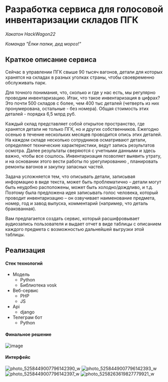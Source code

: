 # Разработка сервиса для голосовой инвентаризации складов ПГК

*Хакатон HackWagon22*

*Команда "Ёлки палки, дед мороз!"*

## Краткое описание сервиса

Сейчас в управлении ПГК свыше 90 тысяч вагонов, детали для которых хранятся на складах в разных уголках страны, чтобы своевременно обслуживать парк. 

Для точного понимания, что, сколько и где у нас есть, мы регулярно проводим инвентаризацию. Итак, что такое инвентаризация в цифрах? Это почти 500 складов с более, чем 400 тыс деталей (четверть из них пронумерована, остальные - без номера). Общая стоимость этих деталей - порядка 6,5 млрд руб.

Каждый склад представляет собой открытое пространство, где хранятся детали не только ПГК, но и других собственников. Ежегодно осенью в течение нескольких месяцев проводится опись этих деталей. На каждом складе несколько сотрудников осматривают детали, определяют технические характеристики, ведут запись результатов осмотра. Далее результаты сверяются с учетными данными и здесь важно, чтобы все сошлось. Инвентаризация позволяет выявить утрату, и на основании этого вести работы по урегулированию , планировать ремонты вагонов и закупку запасных частей.

Задача усложняется тем, что описывать детали, записывая информацию в виде текста, может быть проблематично – детали могут быть неудобно расположены, может быть холодно/дождливо, и т.д. Поэтому была предложена идея записывать голос человека, который проводит инвентаризацию – он озвучивает наименование предмета, номер, год и завод выпуска, комментарий (например, что деталь бракованная). 

Вам предлагается создать сервис, который расшифровывает аудиозапись пользователя и выдает отчет в виде таблицы с описанием каждого предмета с возможностью дальнейшей выгрузки этой таблицы.

## Реализация


#### Стек технологий
* Модель
  * Python
  * Библиотека vosk
* Веб-сервис 
  * PHP
  * JS
* Api
  * django
* Телеграм бот
  * Python

#### Финальное решение

![image](https://user-images.githubusercontent.com/91278041/208307743-634a7be0-32ec-4e4e-aff4-9364a79efd35.png)

#### Интерфейс

![photo_5258449007796142390_w](https://user-images.githubusercontent.com/91278041/208307807-a634b24b-c88c-4606-8a0e-ee6d5a6018f5.jpg)
![photo_5258449007796142393_w](https://user-images.githubusercontent.com/91278041/208307810-e710ba96-e41e-4189-91e0-7c305d2e4c51.jpg)
![photo_5258449007796142397_w](https://user-images.githubusercontent.com/91278041/208307811-78736d65-603b-4a92-a849-ae7690a4cc6c.jpg)
![photo_5258263619827779921_w](https://user-images.githubusercontent.com/91278041/208307813-1e09cce7-1b23-4e9e-aa09-329978124cde.jpg)
